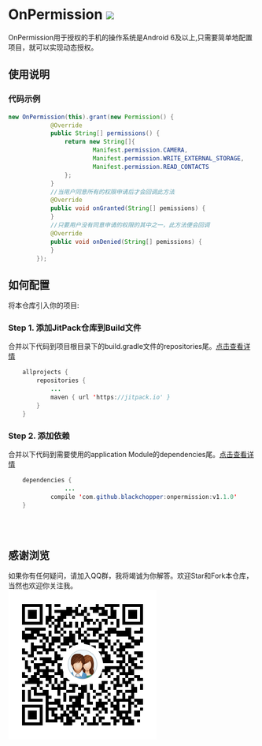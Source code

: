 # OnPermission  [![](https://jitpack.io/v/blackchopper/onpermission.svg)](https://jitpack.io/#blackchopper/onpermission)
OnPermission用于授权的手机的操作系统是Android 6及以上,只需要简单地配置项目，就可以实现动态授权。
## 使用说明
### 代码示例
```Java
new OnPermission(this).grant(new Permission() {
            @Override
            public String[] permissions() {
                return new String[]{
                        Manifest.permission.CAMERA,
                        Manifest.permission.WRITE_EXTERNAL_STORAGE,
                        Manifest.permission.READ_CONTACTS
                };
            }
            //当用户同意所有的权限申请后才会回调此方法
            @Override
            public void onGranted(String[] pemissions) {
            }
            //只要用户没有同意申请的权限的其中之一，此方法便会回调
            @Override
            public void onDenied(String[] pemissions) {
            }
        });
```
## 如何配置
将本仓库引入你的项目:
### Step 1. 添加JitPack仓库到Build文件
合并以下代码到项目根目录下的build.gradle文件的repositories尾。[点击查看详情](https://github.com/blackchopper/CarouselBanner/blob/master/root_build.gradle.png)
```Java
	allprojects {
		repositories {
			...
			maven { url 'https://jitpack.io' }
		}
	}
```
### Step 2. 添加依赖   
合并以下代码到需要使用的application Module的dependencies尾。[点击查看详情](https://github.com/blackchopper/CarouselBanner/blob/master/application_build.gradle.png)
```Java
	dependencies {
                ...
	        compile 'com.github.blackchopper:onpermission:v1.1.0'
	}
```
<br><br>
## 感谢浏览
如果你有任何疑问，请加入QQ群，我将竭诚为你解答。欢迎Star和Fork本仓库，当然也欢迎你关注我。
<br>
![Image Text](https://github.com/blackchopper/CarouselBanner/blob/master/qq_group.png)
